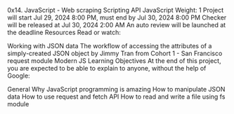 0x14. JavaScript - Web scraping
Scripting
API
JavaScript
 Weight: 1
 Project will start Jul 29, 2024 8:00 PM, must end by Jul 30, 2024 8:00 PM
 Checker will be released at Jul 30, 2024 2:00 AM
 An auto review will be launched at the deadline
Resources
Read or watch:

Working with JSON data
The workflow of accessing the attributes of a simply-created JSON object by Jimmy Tran from Cohort 1 - San Francisco
request module
Modern JS
Learning Objectives
At the end of this project, you are expected to be able to explain to anyone, without the help of Google:

General
Why JavaScript programming is amazing
How to manipulate JSON data
How to use request and fetch API
How to read and write a file using fs module
